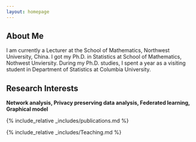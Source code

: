 ```yaml
---
layout: homepage
---
```


## About Me

I am currently a Lecturer at the School of Mathematics, Northwest University, China. I got my Ph.D. in Statistics at School of Mathematics, Nothwest Unviersity. During my Ph.D. studies, I spent a year as a visiting student in Department of Statistics at Columbia University. 


## Research Interests

 **Network analysis, Privacy preserving data analysis, Federated learning, Graphical model**  



{% include_relative _includes/publications.md %}

{% include_relative _includes/Teaching.md %}
